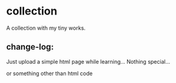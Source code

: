 # collection

A collection with my tiny works.

## change-log:
Just upload a simple html page while learning... Nothing special...

or something other than html code
